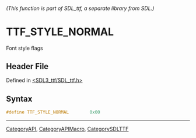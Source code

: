 ###### (This function is part of SDL_ttf, a separate library from SDL.)
# TTF_STYLE_NORMAL

Font style flags

## Header File

Defined in [<SDL3_ttf/SDL_ttf.h>](https://github.com/libsdl-org/SDL_ttf/blob/main/include/SDL3_ttf/SDL_ttf.h)

## Syntax

```c
#define TTF_STYLE_NORMAL        0x00
```

----
[CategoryAPI](CategoryAPI), [CategoryAPIMacro](CategoryAPIMacro), [CategorySDLTTF](CategorySDLTTF)

